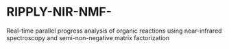 # RIPPLY-NIR-NMF-
Real-time parallel progress analysis of organic reactions using near-infrared spectroscopy and semi-non-negative matrix factorization
